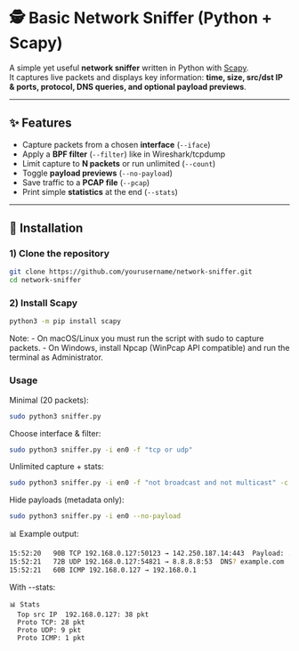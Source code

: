 # 🕵️ Basic Network Sniffer (Python + Scapy)

A simple yet useful **network sniffer** written in Python with [Scapy](https://scapy.net).  
It captures live packets and displays key information: **time, size, src/dst IP & ports, protocol, DNS queries, and optional payload previews**.

---

## ✨ Features

- Capture packets from a chosen **interface** (`--iface`)
- Apply a **BPF filter** (`--filter`) like in Wireshark/tcpdump
- Limit capture to **N packets** or run unlimited (`--count`)
- Toggle **payload previews** (`--no-payload`)
- Save traffic to a **PCAP file** (`--pcap`)
- Print simple **statistics** at the end (`--stats`)

---

## 🚀 Installation

### 1) Clone the repository
```bash
git clone https://github.com/yourusername/network-sniffer.git
cd network-sniffer
```
### 2) Install Scapy
```bash
python3 -m pip install scapy
```
Note:
	- On macOS/Linux you must run the script with sudo to capture packets.
	- On Windows, install Npcap (WinPcap API compatible) and run the terminal as Administrator.

### Usage

Minimal (20 packets):
```bash
sudo python3 sniffer.py
```

Choose interface & filter:
```bash
sudo python3 sniffer.py -i en0 -f "tcp or udp"
```

Unlimited capture + stats:
```bash
sudo python3 sniffer.py -i en0 -f "not broadcast and not multicast" -c 0 --stats
```

Hide payloads (metadata only):
```bash
sudo python3 sniffer.py -i en0 --no-payload
```

📊 Example output:
```bash
15:52:20   90B TCP 192.168.0.127:50123 → 142.250.187.14:443  Payload: ....
15:52:21   72B UDP 192.168.0.127:54821 → 8.8.8.8:53  DNS? example.com
15:52:21   60B ICMP 192.168.0.127 → 192.168.0.1
```

With --stats:
```
📊 Stats
  Top src IP  192.168.0.127: 38 pkt
  Proto TCP: 28 pkt
  Proto UDP: 9 pkt
  Proto ICMP: 1 pkt
```

